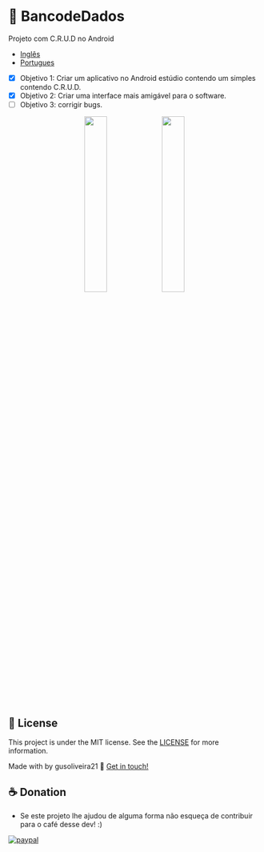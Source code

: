 # 💾 BancodeDados
Projeto com C.R.U.D no Android 

- <a href='www.googlw.com'>Inglês<a/>
- <a href='www.googlw.com'>Portugues<a/>

- [x] Objetivo 1: Criar um aplicativo no Android estúdio contendo um simples contendo C.R.U.D.
- [x] Objetivo 2: Criar uma interface mais amigável para o software.
- [ ] Objetivo 3: corrigir bugs.

<p align="center">
<img src='https://user-images.githubusercontent.com/42920754/90356445-f3633b80-e025-11ea-845c-cf297af583a0.jpeg' width='30%'>
<img src='https://user-images.githubusercontent.com/42920754/90356695-c06d7780-e026-11ea-9a2a-f94c679ac3ec.jpeg' width='30%'>
<p/>







## :memo: License

This project is under the MIT license. See the [LICENSE](https://github.com/gusoliveira21/BancodeDados/blob/master/LICENSE) for more information.

Made with by gusoliveira21 :wave: [Get in touch!](https://www.linkedin.com/in/gustavo-dami%C3%A3o-magina-de-oliveira-492b0015b/)



## ☕ Donation

- Se este projeto lhe ajudou de alguma forma não esqueça de contribuir para o café desse dev! :)

[![paypal](https://www.paypalobjects.com/en_US/i/btn/btn_donateCC_LG.gif)](https://www.paypal.com/cgi-bin/webscr?cmd=_s-xclick&hosted_button_id=P87GHQLSDSJU2&source=url)
